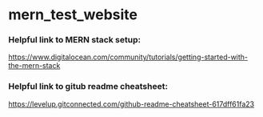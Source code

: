 # mern_test_website

### Helpful link to MERN stack setup:

https://www.digitalocean.com/community/tutorials/getting-started-with-the-mern-stack

### Helpful link to gitub readme cheatsheet:

https://levelup.gitconnected.com/github-readme-cheatsheet-617dff61fa23
